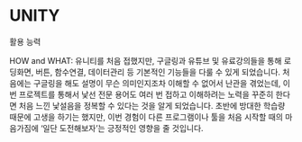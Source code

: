 # UNITY
활용 능력

HOW and WHAT: 유니티를 처음 접했지만, 구글링과 유튜브 및 유료강의들을 통해 로딩화면, 버튼, 함수연결, 데이터관리 등 기본적인 기능들을 다룰 수 있게 되었습니다. 처음에는 구글링을 해도 설명이 무슨 의미인지조차 이해할 수 없어서 난관을 겪었는데, 이번 프로젝트를 통해서 낯선 전문 용어도 여러 번 접하고 이해하려는 노력을 꾸준히 한다면 처음 느낀 낯설음을 정복할 수 있다는 것을 알게 되었습니다. 초반에 방대한 학습량 때문에 고생을 하기는 했지만, 이번 경험이 다른 프로그램이나 툴을 처음 시작할 때의 마음가짐에 ‘일단 도전해보자’는 긍정적인 영향을 줄 것입니다.